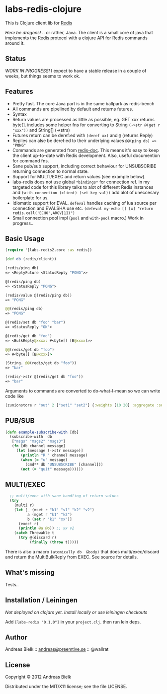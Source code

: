 # labs-redis-clojure

This is Clojure client lib for [Redis](https://github.com/antirez/redis)

*Here be dragons!* .. or rather, Java. The client is a small core of java that implements the Redis protocol
with a clojure API for Redis commands around it.

## Status
*WORK IN PROGRESS!* I expect to have a stable release in a couple of weeks, but things seems to work ok.

## Features
- Pretty fast. The core Java part is in the same ballpark as redis-bench
- All commands are pipelined by default and returns futures.
- Syntax
- Return values are processed as little as possible, eg. GET xxx returns byte[].
includes some helper fns for converting to String `(->str @(get r "xxx"))` and String[] (->strs)
- Futures return can be deref:ed with `(deref xx)` and `@` (returns Reply)
- Replies can alse be deref:ed to their underlying values `@@(ping db) => "PONG"`
- Commands are generated from [redis-doc](https://github.com/antirez/redis-doc). This means it's easy to
keep the client up-to-date with Redis development. Also, useful documention for command fns.
- Sane pub/sub support, including correct behaviour for UNSUBSCRIBE returning connection to normal state.
- Support for MULTI/EXEC and return values (see example below).
- labs-redis does not use global `*bindings*` for connection ref. In my targeted code for this library
talks to alot of different Redis instances and `(with-connection (client) (set key val))` add alot of
uneccesary boilerplate for us.
- Idiomatic support for EVAL. `defeval` handles caching of lua source per connection and EVALSHA use etc. `(defeval my-echo [] [x] "return redis.call('ECHO',ARGV[1])")`
- Small connection pool impl (`pool` and `with-pool` macro.) Work in progress..

## Basic Usage

```clojure
(require '[labs-redis2.core :as redis])

(def db (redis/client))

(redis/ping db)
=> <ReplyFuture <StatusReply "PONG">>

@(redis/ping db)
=> <StatusReply "PONG">

(redis/value @(redis/ping db))
=> "PONG"

@@(redis/ping db)
=> "PONG"

@(redis/set db "foo" "bar")
=> <StatusReply "OK">

@(redis/get db "foo")
=> <BulkReply@xxxx: #<byte[] [B@xxxx]>>

@@(redis/get db "foo")
=> #<byte[] [B@xxxx]>

(String. @@(redis/get db "foo"))
=> "bar"

(redis/->str @(redis/get db "foo"))
=> "bar"
```

Arguments to commands are converted to do-what-I-mean so we can write code like
```clojure
(zunionstore r "out" 2 ["set1" "set2"] {:weights [10 20] :aggregate :sum})
```

## PUB/SUB
```clojure
(defn example-subscribe-with [db]
  (subscribe-with  db
   ["msgs" "msgs2" "msgs3"]
   (fn [db channel message]
     (let [message (->str message)]
       (println "R " channel message)
       (when (= "u" message)
         (cmd** db "UNSUBSCRIBE" [channel]))
       (not (= "quit" message))))))
```

## MULTI/EXEC
```clojure
  ;; multi/exec with sane handling of return values
  (try
    (multi r)
    (let [_ (mset r "k1" "v1" "k2" "v2")
          a (mget r "k1" "k2")
          b (set r "k1" "xx")]
      (exec! r)
      (println @a @b)) ;; xx v2
    (catch Throwable t
      (try @(discard r)
           (finally (throw t)))))
```

There is also a macro `(atomically db  &body)` that does multi/exec/discard and return the MultiBulkReply from EXEC.
See source for details.

## What's missing

Tests..

## Installation / Leiningen

*Not deployed on clojars yet. Install locally or use leiningen checkouts*

Add `[labs-redis "0.1.0"]` in your `project.clj`.
then run lein deps.

Author
------

Andreas Bielk :: andreas@preemtive.se :: @wallrat


## License

Copyright © 2012 Andreas Bielk

Distributed under the MIT/X11 license; see the file LICENSE.
